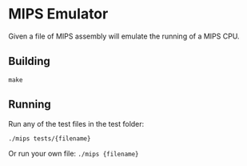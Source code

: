 # MIPS Emulator

Given a file of MIPS assembly will emulate the running of a MIPS CPU. 

## Building

`make`

## Running

Run any of the test files in the test folder:

`./mips tests/{filename}` 

Or run your own file:
`./mips {filename}`
